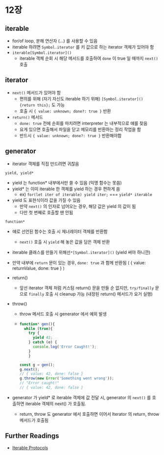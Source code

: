 # 12장

## iterable

- for/of loop, 분해 연산자 (...) 를 사용할 수 있음
- iterable 하려면 `Symbol.iterator` 를 키 값으로 하는 iterator 객체가 있어야 함
- `iterable[Symbol.iterator]()`
  - iterable 객체 순회 시 해당 메서드를 호출하여 `done` 이 true 일 때까지 `next()` 호출

## iterator

- `next()` 메서드가 있어야 함
  - 편의를 위해 (자기 자신도 iterable 하기 위해) `[Symbol.iterator]() {return this};` 도 가능
  - 호출 시 `{ value: unknown; done?: true }` 반환
- `return()` 메서드
  - `done: true` 전에 순회를 마치려면 interpreter 는 내부적으로 얘를 찾음
  - 요게 있으면 호출해서 파일을 닫고 메모리를 반환하는 정리 작업을 함
  - 반드시 `{ value: unknown; done?: true }` 반환해야함

## generator

- iterator 객체를 직접 만드려면 귀찮음

`yield, yield*`

- yield 는 function\* 내부에서만 쓸 수 있음 (익명 함수는 못씀)
- yield\* 는 이미 iterable 한 객체를 yield 하는 경우 편하게 씀
  - ex) `for(let iter of iterable) yield iter;` === `yield* iterable`
- yield 도 표현식이라 값을 가질 수 있음
  - 만약 `next()` 의 인자로 넘어오는 경우, 해당 값은 yield 의 값이 됨
  - 다만 첫 번째로 호출할 땐 안됨

`function*`

- 얘로 선언된 함수는 호출 시 제너레이터 객체를 반환함

  - `next()` 호출 시 `yield` 해 놓은 값을 담은 객체 반환

- iterable 클래스를 만들기 위해선`*[Symbol.iterator]()` (yield 써야 하니깐)

- 만약 내부에 `return` 문이 있는 경우, `done: true` 과 함께 반환됨 ( { value: returnValue, done: true } )

- return()

  - 앞선 iterator 객체 처럼 커스텀 return() 문을 만들 순 없지만,
    `try/finally` 문으로 `finally` 호출 시 cleanup 가능 (내장된 return() 메서드가 요거 실행)

- throw()

  - throw 메서드 호출 시 generator 에서 예외 발생

  - ```js
    function* gen(){
      while (true){
        try {
          yield 42;
        } catch (e) {
          console.log('Error Caught!');
        }
    	}

    const g = gen();
    g.next();
    // { value: 42, done: false }
    g.throw(new Error('Something went wrong'));
    // "Error caught!"
    // { value: 42, done: false }
    ```

- generator 가 yield\* 로 iterable 객체에 값 전달 시,
  generator 의 `next()` 를 호출하면 iterable 객체의 next() 가 호출됨.

  - return, throw 도 generator 에서 호출하면 이어서 Iterator 의 return, throw 메서드가 호출됨

## Further Readings

- [Iterable Protocols](https://developer.mozilla.org/en-US/docs/Web/JavaScript/Reference/Iteration_protocols)
